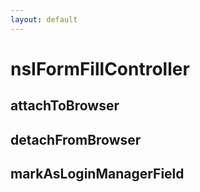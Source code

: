 ```yaml
---
layout: default
---
```


# nsIFormFillController #

## attachToBrowser ##

## detachFromBrowser ##

## markAsLoginManagerField ##
